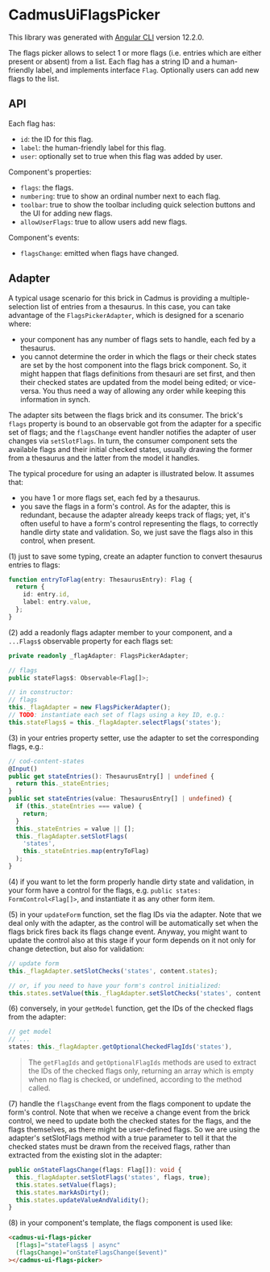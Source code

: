 # CadmusUiFlagsPicker

This library was generated with [Angular CLI](https://github.com/angular/angular-cli) version 12.2.0.

The flags picker allows to select 1 or more flags (i.e. entries which are either present or absent) from a list. Each flag has a string ID and a human-friendly label, and implements interface `Flag`. Optionally users can add new flags to the list.

## API

Each flag has:

- `id`: the ID for this flag.
- `label`: the human-friendly label for this flag.
- `user`: optionally set to true when this flag was added by user.

Component's properties:

- `flags`: the flags.
- `numbering`: true to show an ordinal number next to each flag.
- `toolbar`: true to show the toolbar including quick selection buttons and the UI for adding new flags.
- `allowUserFlags`: true to allow users add new flags.

Component's events:

- `flagsChange`: emitted when flags have changed.

## Adapter

A typical usage scenario for this brick in Cadmus is providing a multiple-selection list of entries from a thesaurus. In this case, you can take advantage of the `FlagsPickerAdapter`, which is designed for a scenario where:

- your component has any number of flags sets to handle, each fed by a thesaurus.
- you cannot determine the order in which the flags or their check states are set by the host component into the flags brick component. So, it might happen that flags definitions from thesauri are set first, and then their checked states are updated from the model being edited; or vice-versa. You thus need a way of allowing any order while keeping this information in synch.

The adapter sits between the flags brick and its consumer. The brick's `flags` property is bound to an observable got from the adapter for a specific set of flags; and the `flagsChange` event handler notifies the adapter of user changes via `setSlotFlags`. In turn, the consumer component sets the available flags and their initial checked states, usually drawing the former from a thesaurus and the latter from the model it handles.

The typical procedure for using an adapter is illustrated below. It assumes that:

- you have 1 or more flags set, each fed by a thesaurus.
- you save the flags in a form's control. As for the adapter, this is redundant, because the adapter already keeps track of flags; yet, it's often useful to have a form's control representing the flags, to correctly handle dirty state and validation. So, we just save the flags also in this control, when present.

(1) just to save some typing, create an adapter function to convert thesaurus entries to flags:

```ts
function entryToFlag(entry: ThesaurusEntry): Flag {
  return {
    id: entry.id,
    label: entry.value,
  };
}
```

(2) add a readonly flags adapter member to your component, and a `...Flags$` observable property for each flags set:

```ts
private readonly _flagAdapter: FlagsPickerAdapter;

// flags
public stateFlags$: Observable<Flag[]>;

// in constructor:
// flags
this._flagAdapter = new FlagsPickerAdapter();
// TODO: instantiate each set of flags using a key ID, e.g.:
this.stateFlags$ = this._flagAdapter.selectFlags('states');
```

(3) in your entries property setter, use the adapter to set the corresponding flags, e.g.:

```ts
// cod-content-states
@Input()
public get stateEntries(): ThesaurusEntry[] | undefined {
  return this._stateEntries;
}
public set stateEntries(value: ThesaurusEntry[] | undefined) {
  if (this._stateEntries === value) {
    return;
  }
  this._stateEntries = value || [];
  this._flagAdapter.setSlotFlags(
    'states',
    this._stateEntries.map(entryToFlag)
  );
}
```

(4) if you want to let the form properly handle dirty state and validation, in your form have a control for the flags, e.g. `public states: FormControl<Flag[]>`, and instantiate it as any other form item.

(5) in your `updateForm` function, set the flag IDs via the adapter. Note that we deal only with the adapter, as the control will be automatically set when the flags brick fires back its flags change event. Anyway, you might want to update the control also at this stage if your form depends on it not only for change detection, but also for validation:

```ts
// update form
this._flagAdapter.setSlotChecks('states', content.states);

// or, if you need to have your form's control initialized:
this.states.setValue(this._flagAdapter.setSlotChecks('states', content.states));
```

(6) conversely, in your `getModel` function, get the IDs of the checked flags from the adapter:

```ts
// get model
// ...
states: this._flagAdapter.getOptionalCheckedFlagIds('states'),
```

>The `getFlagIds` and `getOptionalFlagIds` methods are used to extract the IDs of the checked flags only, returning an array which is empty when no flag is checked, or undefined, according to the method called.

(7) handle the `flagsChange` event from the flags component to update the form's control. Note that when we receive a change event from the brick control, we need to update both the checked states for the flags, and the flags themselves, as there might be user-defined flags. So we are using the adapter's setSlotFlags method with a true parameter to tell it that the checked states must be drawn from the received flags, rather than extracted from the existing slot in the adapter:

```ts
public onStateFlagsChange(flags: Flag[]): void {
  this._flagAdapter.setSlotFlags('states', flags, true);
  this.states.setValue(flags);
  this.states.markAsDirty();
  this.states.updateValueAndValidity();
}
```

(8) in your component's template, the flags component is used like:

```html
<cadmus-ui-flags-picker
  [flags]="stateFlags$ | async"
  (flagsChange)="onStateFlagsChange($event)"
></cadmus-ui-flags-picker>
```
